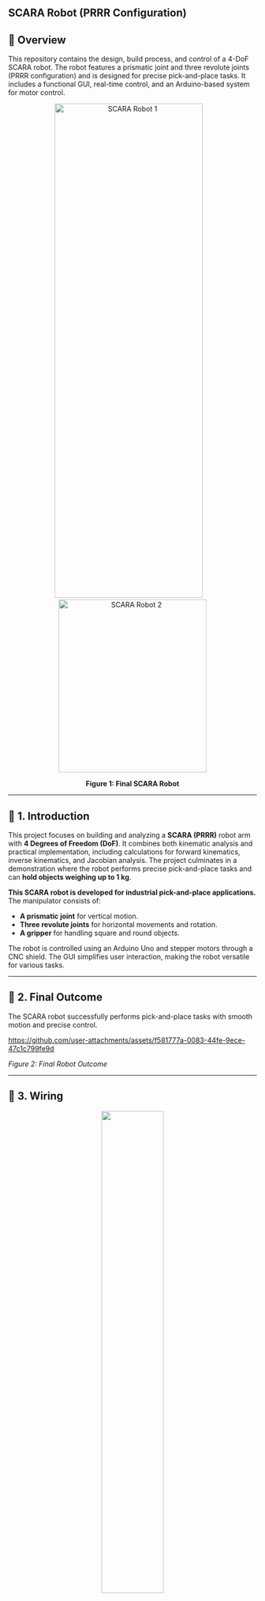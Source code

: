 SCARA Robot (PRRR Configuration)
-----------------------------------------
🌟 Overview
----------------------------------------
This repository contains the design, build process, and control of a 4-DoF SCARA robot. The robot features a prismatic joint and three revolute joints (PRRR configuration) and is designed for precise pick-and-place tasks. It includes a functional GUI, real-time control, and an Arduino-based system for motor control.

<p align="center">
  <img src="https://github.com/user-attachments/assets/e19a59ea-998e-4cf3-8145-0a22f2858d83" alt="SCARA Robot 1" width="300" height="1000"/>
  &nbsp;&nbsp;&nbsp;
  <img src="https://github.com/user-attachments/assets/968f9d73-3855-4bc8-b43c-15e5222d4190" alt="SCARA Robot 2" width="300" height="350"/>
</p>

<p align="center"><strong>Figure 1: Final SCARA Robot</strong></p>

---
## 📖 1. Introduction  
This project focuses on building and analyzing a **SCARA (PRRR)** robot arm with **4 Degrees of Freedom (DoF)**. It combines both kinematic analysis and practical implementation, including calculations for forward kinematics, inverse kinematics, and Jacobian analysis. The project culminates in a demonstration where the robot performs precise pick-and-place tasks and can **hold objects weighing up to 1 kg**.

**This SCARA robot is developed for industrial pick-and-place applications.**  
The manipulator consists of:  
- **A prismatic joint** for vertical motion.  
- **Three revolute joints** for horizontal movements and rotation.  
- **A gripper** for handling square and round objects.  

The robot is controlled using an Arduino Uno and stepper motors through a CNC shield. The GUI simplifies user interaction, making the robot versatile for various tasks.  

---

## 🎯 2. Final Outcome  
The SCARA robot successfully performs pick-and-place tasks with smooth motion and precise control.  


https://github.com/user-attachments/assets/f581777a-0083-44fe-9ece-47c1c799fe9d

*Figure 2: Final Robot Outcome*  

------
## 🔌 3. Wiring  

<p align="center">
  <img src="https://github.com/ENG-ELSAYED-KANDIL/Scara-Robot/blob/main/Pictures/Wiring.png" width="50%">
</p>
<p align="center">
    <em>Figure 5: SCARA Robot main wiring diagram  </em>
</p>
<p align="center"> <em> Credit - how to mechatronics </em> </p>
 
The wiring connects stepper motors, the CNC shield, and the Arduino Uno. Here are the main considerations and steps followed:  

### **3.1 Motor Silence and Calibration**  
In wiring, I primarily focused on reducing motor noise. To achieve smooth motor operation, the current limit of the motor drivers was carefully adjusted. This calibration ensures precise motor activation. Setting an incorrect value can cause the motor drivers to overheat and potentially damage them. To further enhance motor precision, I adjusted the precision selector to 1/4 or 1/8 microstepping.

### **3.2 Connections and Testing**  
I connected the motor wiring as shown in the diagram and tested the connections with an oscilloscope and multimeter. Limit switches were placed at the corners of the joints' movement range to allow maximum rotational angles. After placing the limit switches, I assigned the pins for X+, Y+, Z+, and coolant functionalities.  

### **3.3 Servo Motor Powering**  
Since servo motors require a stable current, I initially tested them using the Arduino Uno with the CNC shield. However, the servo motor only received 3V from this setup, which was insufficient. To address this, I powered the servo motor separately using a 5V power supply.  

### **3.4 Power Supply Configuration**  
To power the entire system, which includes:  
- Four NEMA 17 stepper motors  
- Arduino Uno with CNC shield  
- Four motor drivers (DRV8825)  
- A servo motor  

I decided to use a 12V 10A power supply. A 12V 5A power supply would not have been sufficient to run all motors simultaneously.  

### **3.5 Cable Management**  
For clean and organized wiring, I used “Spiral Wire Wrapping Tube Cable Sleeves” and secured them with tie tags. This arrangement keeps the wires neat and minimizes clutter.  

### **3.6 Testing**  
To test all motors, I used simple Arduino code to verify their operation. This helped ensure that the motors, limit switches, and control pins were functioning as expected.  

### **3.7 Key Points**  
- **Shielded cables** were used for stepper motors to reduce electrical noise.  
- Correct polarity was ensured to avoid reversing motor directions.  
- The 12V DC power supply provided reliable power for the entire system.  
 

---

## 🏠 4. Homing Sequence
The homing sequence ensures that the robot starts from a known position:  

- The prismatic joint retracts to the lowest position.  
- Each revolute joint rotates to its home angle.  
- Limit switches provide feedback to confirm positions.  

As you can see in the video, the homing sequence begins with the gripper motor (joint 3). To determine the homing position, I used limit switches along with the following code:  
---

## 🏠 4. Homing Sequence
The homing sequence ensures that the robot starts from a known position:  

- The prismatic joint retracts to the lowest position.  
- Each revolute joint rotates to its home angle.  
- Limit switches provide feedback to confirm positions.  

As you can see in the video, the homing sequence begins with the gripper motor (joint 3). To determine the homing position, I used limit switches along with the following code:  

```cpp
//HOMING PROCESS
void homeRobot() {
  delay(1000);
  homeStepper2();
  homeStepper1();
  homeStepper3();
  homeStepperZ();
  isHomed = true;
  Serial.println("oK");
}

// joint 1
void homeStepper1() {
  stepper1.setCurrentPosition(0);
  stepper1.setSpeed(-1100);

  while (digitalRead(X_LIMIT_MIN) == 1) {
    stepper1.runSpeed();
  }

  delay(20);

  stepper1.setCurrentPosition(-maxDistance1);

  stepperPosition1 = 0;
  stepper1.moveTo(stepperPosition1);

  while (stepper1.currentPosition() != stepperPosition1) {
    stepper1.run();
  }

}


void homeStepper2() {
  stepper2.setCurrentPosition(0);
  stepper2.setSpeed(-1300);

  while (digitalRead(Y_LIMIT_MIN) == 1) {
    stepper2.runSpeed();
  }

  delay(20);

  stepper2.setCurrentPosition(-maxDistance2);

  stepperPosition2 = 0;
  stepper2.moveTo(stepperPosition2);

  while (stepper2.currentPosition() != stepperPosition2) {
    stepper2.run();
  }

}

//joint 3
void homeStepper3() {
  stepper3.setCurrentPosition(0);
  stepper3.setSpeed(-1300);

  while (digitalRead(GRIPPER_LIMIT) == 1) {
    stepper3.runSpeed();
  }

  delay(20);

  stepper3.setCurrentPosition(-maxDistance3);

  stepperPosition3 = 0;
  stepper3.moveTo(stepperPosition3);

  while (stepper3.currentPosition() != stepperPosition3) {
    stepper3.run();
  }
}

void homeStepperZ() {
  stepperZ.setCurrentPosition(0);
  stepperZ.setSpeed(1100);

  while (digitalRead(Z_LIMIT_MIN) == 1) {
    stepperZ.runSpeed();
  }

  delay(20);
  stepperZ.setCurrentPosition(0); /// max distance

  stepperZ.moveTo(maxDistanceZ); // 55 mm

  while (stepperZ.currentPosition() != maxDistanceZ) {
    stepperZ.run();
  }

}

```
**Homing** - https://github.com/ENG-ELSAYED-KANDIL/Scara-Robot/blob/main/Videos/WhatsApp%20Video%202025-06-26%20at%207.13.10%20PM.mp4
---
## 🧩 5. Pick and Place Application
The robot is programmed to pick objects from a defined source and place them in a target location.  

- Move to the pick position using the prismatic and revolute joints.  
- Grip the object using the servo-controlled gripper.  
- Transition to the target location and release the object.  

In the pick-and-place application, I saved 8 waypoints starting from its home position. Using the GUI, I configured these waypoints, which helped to better understand the movement of the joints and the gripper. After saving the waypoints and running the sequence, I achieved the following output:  

**Pick and Place Output** - https://github.com/ENG-ELSAYED-KANDIL/Scara-Robot/blob/main/Videos/pick%20%26%20place.mp4
---

## 🖥️ 6.**Graphical User Interface (GUI)**

<p align="center">
  <img src="https://github.com/ENG-ELSAYED-KANDIL/Scara-Robot/blob/main/SCARA_ROBOT_GUI2/11.png" alt="SCARA Robot" width="50%">
</p>

A user-friendly GUI was developed using **Python**, designed to facilitate intuitive control and monitoring of the SCARA robot.

---

### **🔧 Key Features**

- 🎚️ **Joint Control**  
  Control robot joints individually using interactive sliders and buttons.

- 🎯 **End-Effector Positioning**  
  Direct control of the end-effector through coordinate input (X, Y, Z).

- 🎥 **Object Detection via Camera**  
  Real-time object detection using an integrated camera feed.

- 🧠 **Task Sequencing**  
  Ability to assign a sequence of tasks for the robot to execute automatically.

- 📈 **Real-Time Feedback**  
  Continuous monitoring of joint angles and current position.

- 🤖 **Gripper Control**  
  Open and close the gripper through simple GUI buttons.

---
## 🖨️ 7. 3D Printed Parts

The robot's design relies heavily on 3D-printed components, with over 100 hours of printing time invested to produce these parts. Each part was carefully designed to ensure functionality and precision:  

- **Gears**: Over seven different types of gears were printed to enable precise torque transfer and smooth motion across the joints.  
- **Link Components**: Critical parts for Link 1, Link 2, and Link 3 were printed to form the main structure of the robotic arm, allowing for stable and accurate joint movements.  
- **Z Holder**: This component supports the prismatic joint, ensuring reliable vertical motion and alignment.  
- **Limit Switch Contactors**: Custom 3D-printed parts that interact with limit switches to facilitate homing and accurate position detection.  
- **Gripper Mechanism**: Includes the gripping claws and structural supports necessary for securely holding objects during operation.  
- **Support Structures**: Temporary structures were printed alongside the main components to maintain the integrity of complex shapes during the printing process.  


These parts were printed using PLA+ material for durability and dimensional accuracy. All STL files are organized and available in the `/3D-Printed-Parts.rar` folder for easy access and replication.  

---

## 🔗 8. Code Explanation
The robot is programmed using Arduino Uno, with future plans to transition to AVR register-based programming for enhanced control. The key programming aspects include:  

- **Forward Kinematics**: Calculates the end-effector position based on joint values, ensuring precise movement to desired coordinates.  
- **Inverse Kinematics**: Determines joint angles for a given position, enabling accurate trajectory planning for the robot arm.  
- **DH Table and Jacobian Matrix**: The Denavit-Hartenberg (DH) parameters were derived to construct the transformation matrix, while the manipulator Jacobian was calculated to analyze joint velocities and forces.  
- **Control Algorithms**: Implements control for stepper motors, including speed adjustments and precise motion handling.  
- **Gripper Control**: Manages the servo-controlled gripper to open and close efficiently based on commands.  

To facilitate communication between the computer and the Arduino Uno, serial communication was established at a baud rate of 115200. This allows for easy command input and real-time control without needing to manually alter the code for each operation.  

Future iterations will focus on optimizing the code and exploring advanced microcontroller programming techniques for better performance.  
 

---



## 🎛️  9. Robot Details and Calculations

### **9.1 Link Dimensions and Specifications**  
The SCARA robot has **4 Degrees of Freedom (DoF)** with a **PRRR joint configuration**.  

**Link Dimensions**:  
- a1 = 150.8mm — Link 1 length  
- a2 = 190mm — Link 2 length  
- a3 = 160mm — Link 3 length  
- d4 = 600mm — Prismatic joint length   


### **9.2 Coordinate Frame Assignment**  
The following figure illustrates the coordinate frame assignment for the SCARA PRRR robot, adhering to the Denavit-Hartenberg (DH) convention:  

![Coordinate Frame Assignment](https://github.com/ENG-ELSAYED-KANDIL/Scara-Robot/blob/main/Pictures/Coordinate%20Frames.jpg)  

### **9.3 DH Table**  
The table below summarizes the DH parameters for the SCARA PRRR robot:  

| **Joint (i)**      | **aᵢ (mm)** | **αᵢ (°)** | **dᵢ (mm)**         | **θᵢ (°)**         |
|---------------------|------------|------------|---------------------|--------------------|
| 1 (Prismatic)      | 0          | 0          | d₁ (variable)       | 0                  |
| 2 (Revolute)       | 150.8        | 0          | 0                   | θ₁ (variable)      |
| 3 (Revolute)       | 190      | 0          | 0                   | θ₂ (variable)      |
| 4 (Revolute)       | 160        | 0          | 0                   | θ₃ (variable)      |
| 5                  | 0          | 0          | 600                  | 0                  |


### **9.4Forward Kinematics**

Forward kinematics calculates the position and orientation of the end-effector based on the joint angles and link lengths. Using Denavit-Hartenberg (DH) parameters, we define the transformation matrix for each joint. The transformation matrix is:

<p align="center">
  <img src="https://github.com/user-attachments/assets/55f509af-13c3-474f-8a48-537ff5206caa" alt="SCARA Robot" width="50%">
</p>
By multiplying the individual transformation matrices from base to end-effector, we get the final transformation matrix T . This matrix provides the position (x, y, z) and the orientation of the end-effector. The angles θ1, θ2, and θ3 are used to determine the robot’s orientation in space.

<p align="center">
  <img src="https://github.com/ENG-ELSAYED-KANDIL/Scara-Robot/blob/main/Pictures/forward.png" alt="SCARA Robot" width="50%">
</p>

### **9.5Inverse Kinematics**

Inverse kinematics determines the required joint angles based on the desired position of the end-effector. Given the end-effector's target position (x, y, z), and using the known link lengths, we calculate the angles θ₁, θ₂, and the displacement d₄ (for prismatic joints if applicable).

The inverse kinematics process involves solving geometric equations or using trigonometric identities to find the joint variables that place the end-effector at the desired location. For a SCARA robot, this typically involves solving for:

θ₁ and θ₂ using planar geometry in the x-y plane

d₄ from the z-position of the end-effector

<p align="center">
  <img src="https://github.com/ENG-ELSAYED-KANDIL/Scara-Robot/blob/main/Pictures/inverse.png" alt="SCARA Robot" width="50%">
</p>

The Jacobian is derived using the partial derivatives of the forward kinematics equations.  

### **9.6Manipulator Jacobian Matrix**
The Jacobian matrix relates joint velocities to end-effector velocities. It is essential for analyzing the robot’s motion and controlling its speed and acceleration. For a PRRR manipulator, the Jacobianmatrix has two parts:

- Linear Velocity: The part of the Jacobian that maps joint velocities to linear velocities of the end-effector. It involves the cross product between the joint axes and the position vector.
- Angular Velocity: The part that maps joint velocities to angular velocities.

The Jacobian for the SCARA robot is given by:

<p align="center">
  <img src="https://github.com/ENG-ELSAYED-KANDIL/Scara-Robot/blob/main/Pictures/jacobian.png" alt="SCARA Robot" width="50%">
</p>

---

## 🤖 10. References  
- SCARA Robot Design Basics: [Link](https://en.wikipedia.org/wiki/SCARA)
- SCARA Robot Design Basics2: [Link](https://github.com/ENG-ELSAYED-KANDIL/Scara-Robot/upload/main)  
- Arduino CNC Shield Documentation: [Link](https://www.aranacorp.com/en/using-an-arduino-cnc-shield-v3)  
- SCARA Robot | How To Build Your Own Arduino Based Robot: [Link](https://youtu.be/1QHJksTrk8s?si=geVqN3zxPEzTnQR-)
- Scara Robot 3D Printed Parts: [Link](https://github.com/IVProjects/Engineering_Projects/tree/main/ProjectFiles/SCARA%20Robot)
  
---

Feel free to raise issues or contribute improvements to this project!
